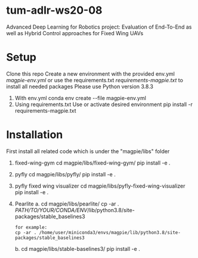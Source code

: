 # tum-adlr-ws20-08

Advanced Deep Learning for Robotics project: Evaluation of End-To-End as well as Hybrid Control approaches for Fixed Wing UAVs

# Setup

Clone this repo
Create a new environment with the provided env.yml _magpie-env.yml_ or use the requirements.txt _requirements-magpie.txt_ to install all needed packages
Please use Python version 3.8.3

1. With env.yml
   conda env create --file magpie-env.yml
2. Using requirements.txt
   Use or activate desired environment
   pip install -r requirements-magpie.txt

# Installation

First install all related code which is under the "magpie/libs" folder

1.  fixed-wing-gym
    cd magpie/libs/fixed-wing-gym/
    pip install -e .

2.  pyfly
    cd magpie/libs/pyfly/
    pip install -e .

3.  pyfly fixed wing visualizer
    cd magpie/libs/pyfly-fixed-wing-visualizer
    pip install -e .

4.  Pearlite
    a.
    cd magpie/libs/pearlite/
    cp -ar . _PATH/TO/YOUR/CONDA/ENV_/lib/python3.8/site-packages/stable_baselines3

        for example:
        cp -ar . /home/user/miniconda3/envs/magpie/lib/python3.8/site-packages/stable_baselines3

    b.
    cd magpie/libs/stable-baselines3/
    pip install -e .
